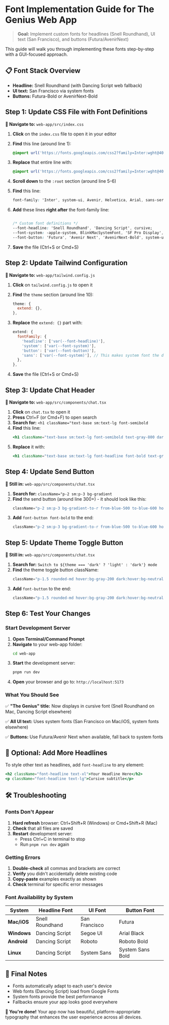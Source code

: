 # Font Implementation Guide for The Genius Web App

> **Goal:** Implement custom fonts for headlines (Snell Roundhand), UI text (San Francisco), and buttons (Futura/AvenirNext)

This guide will walk you through implementing these fonts step-by-step with a GUI-focused approach.

## 📋 Font Stack Overview

- **Headline:** Snell Roundhand (with Dancing Script web fallback)
- **UI text:** San Francisco via system fonts
- **Buttons:** Futura-Bold or AvenirNext-Bold

## Step 1: Update CSS File with Font Definitions

**📁 Navigate to:** `web-app/src/index.css`

1. **Click** on the `index.css` file to open it in your editor
2. **Find** this line (around line 1):
   ```css
   @import url('https://fonts.googleapis.com/css2?family=Inter:wght@400;500;600;700&display=swap');
   ```
3. **Replace** that entire line with:
   ```css
   @import url('https://fonts.googleapis.com/css2?family=Inter:wght@400;500;600;700&family=Dancing+Script:wght@400;700&display=swap');
   ```

4. **Scroll down** to the `:root` section (around line 5-6)
5. **Find** this line:
   ```css
   font-family: 'Inter', system-ui, Avenir, Helvetica, Arial, sans-serif;
   ```
6. **Add** these lines **right after** the font-family line:
   ```css
   
   /* Custom font definitions */
   --font-headline: 'Snell Roundhand', 'Dancing Script', cursive;
   --font-system: -apple-system, BlinkMacSystemFont, 'SF Pro Display', 'SF Pro Text', system-ui, sans-serif;
   --font-button: 'Futura', 'Avenir Next', 'AvenirNext-Bold', system-ui, sans-serif;
   ```

7. **Save** the file (Ctrl+S or Cmd+S)

## Step 2: Update Tailwind Configuration

**📁 Navigate to:** `web-app/tailwind.config.js`

1. **Click** on `tailwind.config.js` to open it
2. **Find** the `theme` section (around line 10):
   ```javascript
   theme: {
     extend: {},
   },
   ```
3. **Replace** the `extend: {}` part with:
   ```javascript
   extend: {
     fontFamily: {
       'headline': ['var(--font-headline)'],
       'system': ['var(--font-system)'],
       'button': ['var(--font-button)'],
       'sans': ['var(--font-system)'], // This makes system font the default
     },
   },
   ```

4. **Save** the file (Ctrl+S or Cmd+S)

## Step 3: Update Chat Header

**📁 Navigate to:** `web-app/src/components/chat.tsx`

1. **Click** on `chat.tsx` to open it
2. **Press** Ctrl+F (or Cmd+F) to open search
3. **Search for:** `<h1 className="text-base sm:text-lg font-semibold`
4. **Find** this line:
   ```jsx
   <h1 className="text-base sm:text-lg font-semibold text-gray-800 dark:text-neutral-200">The Genius</h1>
   ```
5. **Replace** it with:
   ```jsx
   <h1 className="text-base sm:text-lg font-headline font-bold text-gray-800 dark:text-neutral-200">The Genius</h1>
   ```

## Step 4: Update Send Button

**📝 Still in:** `web-app/src/components/chat.tsx`

1. **Search for:** `className="p-2 sm:p-3 bg-gradient`
2. **Find** the send button (around line 300+) - it should look like this:
   ```jsx
   className="p-2 sm:p-3 bg-gradient-to-r from-blue-500 to-blue-600 hover:from-blue-600 hover:to-blue-700 text-white rounded-lg sm:rounded-xl disabled:opacity-50 disabled:cursor-not-allowed flex items-center justify-center transition-all transform hover:scale-105 active:scale-95 shadow-lg dark:from-blue-600 dark:to-blue-700 dark:hover:from-blue-700 dark:hover:to-blue-800"
   ```
3. **Add** `font-button font-bold` to the end:
   ```jsx
   className="p-2 sm:p-3 bg-gradient-to-r from-blue-500 to-blue-600 hover:from-blue-600 hover:to-blue-700 text-white rounded-lg sm:rounded-xl disabled:opacity-50 disabled:cursor-not-allowed flex items-center justify-center transition-all transform hover:scale-105 active:scale-95 shadow-lg dark:from-blue-600 dark:to-blue-700 dark:hover:from-blue-700 dark:hover:to-blue-800 font-button font-bold"
   ```

## Step 5: Update Theme Toggle Button

**📝 Still in:** `web-app/src/components/chat.tsx`

1. **Search for:** `Switch to ${theme === 'dark' ? 'light' : 'dark'} mode`
2. **Find** the theme toggle button className:
   ```jsx
   className="p-1.5 rounded-md hover:bg-gray-200 dark:hover:bg-neutral-700 text-gray-600 dark:text-gray-300 transition-colors"
   ```
3. **Add** `font-button` to the end:
   ```jsx
   className="p-1.5 rounded-md hover:bg-gray-200 dark:hover:bg-neutral-700 text-gray-600 dark:text-gray-300 transition-colors font-button"
   ```

## Step 6: Test Your Changes

### Start Development Server

1. **Open Terminal/Command Prompt**
2. **Navigate** to your web-app folder:
   ```bash
   cd web-app
   ```
3. **Start** the development server:
   ```bash
   pnpm run dev
   ```
4. **Open** your browser and go to: `http://localhost:5173`

### What You Should See

✅ **"The Genius" title:** Now displays in cursive font (Snell Roundhand on Mac, Dancing Script elsewhere)

✅ **All UI text:** Uses system fonts (San Francisco on Mac/iOS, system fonts elsewhere)

✅ **Buttons:** Use Futura/Avenir Next when available, fall back to system fonts

## 🎨 Optional: Add More Headlines

To style other text as headlines, add `font-headline` to any element:

```jsx
<h2 className="font-headline text-xl">Your Headline Here</h2>
<p className="font-headline text-lg">Cursive subtitle</p>
```

## 🛠️ Troubleshooting

### Fonts Don't Appear
1. **Hard refresh** browser: Ctrl+Shift+R (Windows) or Cmd+Shift+R (Mac)
2. **Check** that all files are saved
3. **Restart** development server:
   - Press Ctrl+C in terminal to stop
   - Run `pnpm run dev` again

### Getting Errors
1. **Double-check** all commas and brackets are correct
2. **Verify** you didn't accidentally delete existing code
3. **Copy-paste** examples exactly as shown
4. **Check** terminal for specific error messages

### Font Availability by System

| System | Headline Font | UI Font | Button Font |
|--------|---------------|---------|-------------|
| **Mac/iOS** | Snell Roundhand | San Francisco | Futura |
| **Windows** | Dancing Script | Segoe UI | Arial Black |
| **Android** | Dancing Script | Roboto | Roboto Bold |
| **Linux** | Dancing Script | System Sans | System Sans Bold |

## 📝 Final Notes

- Fonts automatically adapt to each user's device
- Web fonts (Dancing Script) load from Google Fonts
- System fonts provide the best performance
- Fallbacks ensure your app looks good everywhere

**🎉 You're done!** Your app now has beautiful, platform-appropriate typography that enhances the user experience across all devices.